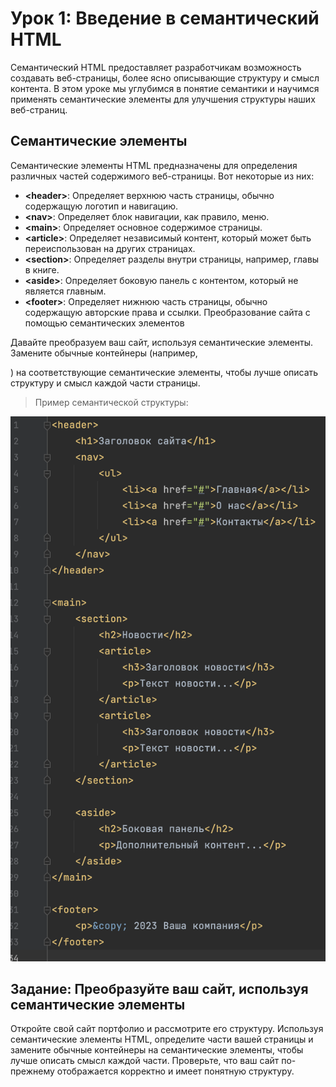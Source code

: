 # Урок 1: Введение в семантический HTML

Семантический HTML предоставляет разработчикам возможность создавать веб-страницы, более ясно описывающие структуру и смысл контента. В этом уроке мы углубимся в понятие семантики и научимся применять семантические элементы для улучшения структуры наших веб-страниц.

## Семантические элементы

Семантические элементы HTML предназначены для определения различных частей содержимого веб-страницы. Вот некоторые из них:

* **\<header\>**: Определяет верхнюю часть страницы, обычно содержащую логотип и навигацию.
* **\<nav\>**: Определяет блок навигации, как правило, меню.
* **\<main\>**: Определяет основное содержимое страницы.
* **\<article\>**: Определяет независимый контент, который может быть переиспользован на других страницах.
* **\<section\>**: Определяет разделы внутри страницы, например, главы в книге.
* **\<aside\>**: Определяет боковую панель с контентом, который не является главным.
* **\<footer\>**: Определяет нижнюю часть страницы, обычно содержащую авторские права и ссылки.
Преобразование сайта с помощью семантических элементов

Давайте преобразуем ваш сайт, используя семантические элементы. Замените обычные контейнеры (например, <div>) на соответствующие семантические элементы, чтобы лучше описать структуру и смысл каждой части страницы.

>Пример семантической структуры:
<img src="/FRONTEND_module_7/4. FRONTEND_module__4/les_1/images/1-1.png" alt="Пример">

## Задание: Преобразуйте ваш сайт, используя семантические элементы

Откройте свой сайт портфолио и рассмотрите его структуру.
Используя семантические элементы HTML, определите части вашей страницы и замените обычные контейнеры на семантические элементы, чтобы лучше описать смысл каждой части.
Проверьте, что ваш сайт по-прежнему отображается корректно и имеет понятную структуру.